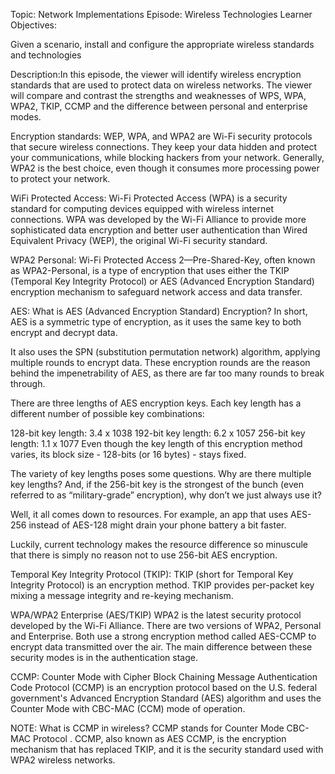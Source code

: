 Topic: Network Implementations Episode: Wireless Technologies Learner Objectives:

Given a scenario, install and configure the appropriate wireless standards and technologies

Description:In this episode, the viewer will identify wireless encryption standards that are used to protect data on wireless networks. The viewer will compare and contrast the strengths and weaknesses of WPS, WPA, WPA2, TKIP, CCMP and the difference between personal and enterprise modes.

Encryption standards:
WEP, WPA, and WPA2 are Wi-Fi security protocols that secure wireless connections. They keep your data hidden and protect your communications, while blocking hackers from your network. Generally, WPA2 is the best choice, even though it consumes more processing power to protect your network.

WiFi Protected Access:
Wi-Fi Protected Access (WPA) is a security standard for computing devices equipped with wireless internet connections. WPA was developed by the Wi-Fi Alliance to provide more sophisticated data encryption and better user authentication than Wired Equivalent Privacy (WEP), the original Wi-Fi security standard.

WPA2 Personal:
Wi-Fi Protected Access 2—Pre-Shared-Key, often known as WPA2-Personal, is a type of encryption that uses either the TKIP (Temporal Key Integrity Protocol) or AES (Advanced Encryption Standard) encryption mechanism to safeguard network access and data transfer.

AES:
What is AES (Advanced Encryption Standard) Encryption?
In short, AES is a symmetric type of encryption, as it uses the same key to both encrypt and decrypt data.

It also uses the SPN (substitution permutation network) algorithm, applying multiple rounds to encrypt data. These encryption rounds are the reason behind the impenetrability of AES, as there are far too many rounds to break through.

There are three lengths of AES encryption keys. Each key length has a different number of possible key combinations:

128-bit key length: 3.4 x 1038
192-bit key length: 6.2 x 1057
256-bit key length: 1.1 x 1077
Even though the key length of this encryption method varies, its block size - 128-bits (or 16 bytes) - stays fixed. 

The variety of key lengths poses some questions. Why are there multiple key lengths? And, if the 256-bit key is the strongest of the bunch (even referred to as “military-grade” encryption), why don’t we just always use it?

Well, it all comes down to resources. For example, an app that uses AES-256 instead of AES-128 might drain your phone battery a bit faster.

Luckily, current technology makes the resource difference so minuscule that there is simply no reason not to use 256-bit AES encryption.

Temporal Key Integrity Protocol (TKIP):
TKIP (short for Temporal Key Integrity Protocol) is an encryption method. TKIP provides per-packet key mixing a message integrity and re-keying mechanism.

WPA/WPA2 Enterprise (AES/TKIP)
WPA2 is the latest security protocol developed by the Wi-Fi Alliance. There are two versions of WPA2, Personal and Enterprise. Both use a strong encryption method called AES-CCMP to encrypt data transmitted over the air. The main difference between these security modes is in the authentication stage.

CCMP:
Counter Mode with Cipher Block Chaining Message Authentication Code Protocol (CCMP) is an encryption protocol based on the U.S. federal government's Advanced Encryption Standard (AES) algorithm and uses the Counter Mode with CBC-MAC (CCM) mode of operation.

NOTE: What is CCMP in wireless?
CCMP stands for Counter Mode CBC-MAC Protocol . CCMP, also known as AES CCMP, is the encryption mechanism that has replaced TKIP, and it is the security standard used with WPA2 wireless networks.